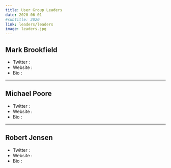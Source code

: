 ```yaml
---
title: User Group Leaders
date: 2020-06-01
#subtitle: 2020
link: leaders/leaders
image: leaders.jpg
---
```


## Mark Brookfield
- Twitter : 
- Website : 
- Bio : 
- - -
## Michael Poore
- Twitter : 
- Website : 
- Bio : 
- - -
## Robert Jensen
- Twitter : 
- Website : 
- Bio : 